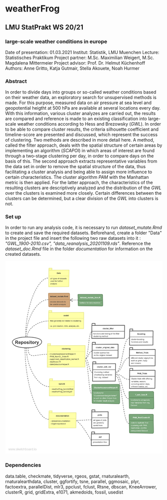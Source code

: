 # weatherFrog
## LMU StatPrakt WS 20/21
### large-scale weather conditions in europe

Date of presentation: 01.03.2021
Institut: Statistik, LMU Muenchen
Lecture: Statistisches Praktikum
Project partner: M.Sc. Maximilian Weigert, M.Sc. Magdalena Mittermeier
Project advisor: Prof. Dr. Helmut Küchenhoff
Authors: Anne Gritto, Katja Gutmair, Stella Akouete, Noah Hurmer


### Abstract

In order to divide days into groups or so-called weather conditions based on their weather data, an exploratory search for unsupervised methods is made. For this purpose, measured data on air pressure at sea level and geopotential heigtht at 500 hPa are available at several locations every day. With this information, various cluster analyzes are carried out, the results are compared and reference is made to an existing classification into large-scale weather conditions according to Hess and Brezowsky (*GWL*). In order to be able to compare cluster results, the criteria silhouette coefficient and timeline-score are presented and discussed, which represent the success of clustering. Two methods are described in more detail here. A method, called the filter approach, deals with the spatial structure of certain areas by implementing an algorithm (*SCAPOI*) in which areas of interest are found through a two-stage clustering per day, in order to compare days on the basis of this. The second approach extracts representative variables from the data set in order to remove the spatial structure of the data, thus facilitating a cluster analysis and being able to assign more influence to certain characteristics. The cluster algorithm *PAM* with the Manhattan metric is then applied. For the latter approach, the characteristics of the resulting clusters are descriptively analyzed and the distribution of the *GWL* over the clusters is examined more closely. Certain differences between the clusters can be determined, but a clear division of the *GWL* into clusters is not.


### Set up

In order to run any analysis code, it is necessary to run *dataset_mutate.Rmd* to create and save the required datasets. Beforehand, create a folder "Data" in the project file and insert the following two raw datasets into it : *"GWL_1900-2010.csv", "data_reanalysis_20201109.rds"*. 
  Reference the *dataset_doc.Rmd* file in the folder *documentation* for information on the created datasets.
 

![](documentation/structure.png) 
 

### Dependencies

data.table, checkmate, tidyverse, rgeos, gstat, rnaturalearth, rnaturalearthdata, cluster, ggfortify, tsne, parallel, ggmosaic, plyr, factoextra, parallelDist, mlr3, ppclust, fclust, Rtsne, dbscan, KneeArrower, clusterR, grid, gridExtra, e1071, akmedoids, fossil, usedist

